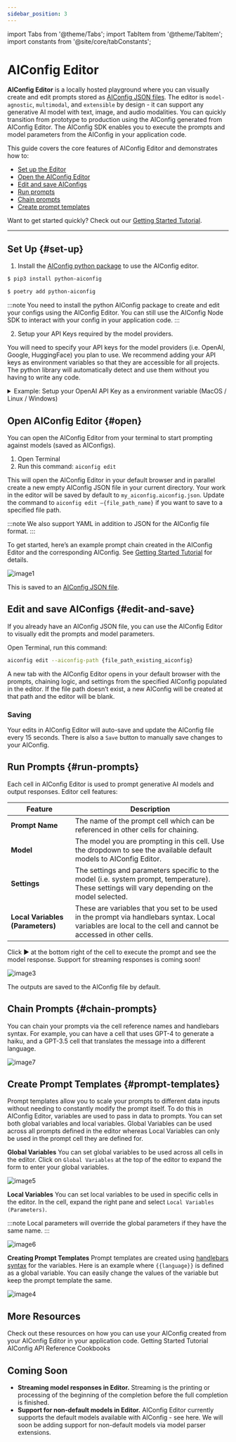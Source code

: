 ```yaml
---
sidebar_position: 3
---
```


import Tabs from '@theme/Tabs';
import TabItem from '@theme/TabItem';
import constants from '@site/core/tabConstants';

# AIConfig Editor

**AIConfig Editor** is a locally hosted playground where you can visually create and edit prompts stored as [AIConfig JSON files](./basics). The editor is `model-agnostic`, `multimodal`, and `extensible` by design - it can support any generative AI model with text, image, and audio modalities. You can quickly transition from prototype to production using the AIConfig generated from AIConfig Editor. The AIConfig SDK enables you to execute the prompts and model parameters from the AIConfig in your application code.

This guide covers the core features of AIConfig Editor and demonstrates how to:

- [Set up the Editor](#set-up)
- [Open the AIConfig Editor](#open)
- [Edit and save AIConfigs](#edit-and-save)
- [Run prompts](#run-prompts)
- [Chain prompts](#chain-prompts)
- [Create prompt templates](#prompt-templates)

Want to get started quickly? Check out our [Getting Started Tutorial](./getting-started).

---

## Set Up {#set-up}

1. Install the [AIConfig python package](https://pypi.org/project/python-aiconfig/) to use the AIConfig editor.

<Tabs groupId="package-manager" queryString defaultValue={constants.defaultPythonPackageManager} values={constants.pythonPackageManagers}>
<TabItem value="pip">

```bash
$ pip3 install python-aiconfig
```

</TabItem>

<TabItem value="poetry">

```bash
$ poetry add python-aiconfig
```

</TabItem>

</Tabs>

:::note
You need to install the python AIConfig package to create and edit your configs using the AIConfig Editor. You can still use the AIConfig Node SDK to interact with your config in your application code.
:::

2. Setup your API Keys required by the model providers.

You will need to specify your API keys for the model providers (i.e. OpenAI, Google, HuggingFace) you plan to use. We recommend adding your API keys as environment variables so that they are accessible for all projects. The python library will automatically detect and use them without you having to write any code.

<details> 
    <summary>Example: Setup your OpenAI API Key as a environment variable (MacOS / Linux / Windows)</summary>
    <div>
        Get your OpenAI API Key: https://platform.openai.com/account/api-keys
        Open Terminal /
        Set your environment variable in the Terminal session
        Add your api key replacing your-api-key-here

        MacOS / Linux
        export OPENAI_API_KEY='your-api-key-here'

        Windows
        set OPENAI_API_KEY='your-api-key-here'

        Saving your key across multiple sessions
        Open Terminal
        Edit Bash Profile: Use the command nano ~/.bash_profile or nano ~/.zshrc (for newer MacOS sdds
        Verification: Verify the setup by typing echo $OPENAI_API_KEY in the terminal. It should display your API key.
    </div>

</details>

## Open AIConfig Editor {#open}

You can open the AIConfig Editor from your terminal to start prompting against models (saved as AIConfigs).

1. Open Terminal
2. Run this command: `aiconfig edit`

This will open the AIConfig Editor in your default browser and in parallel create a new empty AIConfig JSON file in your current directory. Your work in the editor will be saved by default to `my_aiconfig.aiconfig.json`. Update the command to `aiconfig edit –{file_path_name}` if you want to save to a specified file path.

:::note
We also support YAML in addition to JSON for the AIConfig file format.
:::

To get started, here’s an example prompt chain created in the AIConfig Editor and the corresponding AIConfig. See [Getting Started Tutorial](./getting-started) for details.

![image1](https://github.com/lastmile-ai/aiconfig/assets/129882602/3e291206-a01e-44ad-ac18-c562bdec2555)

This is saved to an [AIConfig JSON file](https://raw.githubusercontent.com/lastmile-ai/aiconfig/main/cookbooks/Getting-Started/travel.aiconfig.json).

## Edit and save AIConfigs {#edit-and-save}

If you already have an AIConfig JSON file, you can use the AIConfig Editor to visually edit the prompts and model parameters.

Open Terminal, run this command:

```bash
aiconfig edit --aiconfig-path {file_path_existing_aiconfig}
```

A new tab with the AIConfig Editor opens in your default browser with the prompts, chaining logic, and settings from the specified AIConfig populated in the editor. If the file path doesn’t exist, a new AIConfig will be created at that path and the editor will be blank.

### Saving

Your edits in AIConfig Editor will auto-save and update the AIConfig file every 15 seconds. There is also a `Save` button to manually save changes to your AIConfig.

## Run Prompts {#run-prompts}

Each cell in AIConfig Editor is used to prompt generative AI models and output responses. Editor cell features:

| Feature                          | Description                                                                                                                                                   |
| -------------------------------- | ------------------------------------------------------------------------------------------------------------------------------------------------------------- |
| **Prompt Name**                  | The name of the prompt cell which can be referenced in other cells for chaining.                                                                              |
| **Model**                        | The model you are prompting in this cell. Use the dropdown to see the available default models to AIConfig Editor.                                            |
| **Settings**                     | The settings and parameters specific to the model (i.e. system prompt, temperature). These settings will vary depending on the model selected.                |
| **Local Variables (Parameters)** | These are variables that you set to be used in the prompt via handlebars syntax. Local variables are local to the cell and cannot be accessed in other cells. |

Click ▶️ at the bottom right of the cell to execute the prompt and see the model response. Support for streaming responses is coming soon!

![image3](https://github.com/lastmile-ai/aiconfig/assets/129882602/df2718ba-41e8-46ac-88f6-0ab312ecdc6b)

The outputs are saved to the AIConfig file by default.

## Chain Prompts {#chain-prompts}

You can chain your prompts via the cell reference names and handlebars syntax. For example, you can have a cell that uses GPT-4 to generate a haiku, and a GPT-3.5 cell that translates the message into a different language.

![image7](https://github.com/lastmile-ai/aiconfig/assets/129882602/22243c9e-f615-4abd-9b59-7d9f9a54bb2f)

## Create Prompt Templates {#prompt-templates}

Prompt templates allow you to scale your prompts to different data inputs without needing to constantly modify the prompt itself. To do this in AIConfig Editor, variables are used to pass in data to prompts. You can set both global variables and local variables. Global Variables can be used across all prompts defined in the editor whereas Local Variables can only be used in the prompt cell they are defined for.

**Global Variables**
You can set global variables to be used across all cells in the editor. Click on `Global Variables` at the top of the editor to expand the form to enter your global variables.

![image5](https://github.com/lastmile-ai/aiconfig/assets/129882602/9633b389-a9ae-4bbd-b9bd-5c965dbbdcaf)

**Local Variables**
You can set local variables to be used in specific cells in the editor. In the cell, expand the right pane and select `Local Variables (Parameters)`.

:::note
Local parameters will override the global parameters if they have the same name.
:::

![image6](https://github.com/lastmile-ai/aiconfig/assets/129882602/3c4408e4-be34-4b13-bddc-2dff5df88bcd)

**Creating Prompt Templates**
Prompt templates are created using [handlebars syntax](https://handlebarsjs.com/guide/) for the variables. Here is an example where `{{language}}` is defined as a global variable. You can easily change the values of the variable but keep the prompt template the same.

![image4](https://github.com/lastmile-ai/aiconfig/assets/129882602/4333b532-bc04-41c4-adcb-ce1e9c8ef8ea)

## More Resources

Check out these resources on how you can use your AIConfig created from your AIConfig Editor in your application code.
Getting Started Tutorial
AIConfig API Reference
Cookbooks

## Coming Soon

- **Streaming model responses in Editor.** Streaming is the printing or processing of the beginning of the completion before the full completion is finished.
- **Support for non-default models in Editor.** AIConfig Editor currently supports the default models available with AIConfig - see here. We will soon be adding support for non-default models via model parser extensions.
